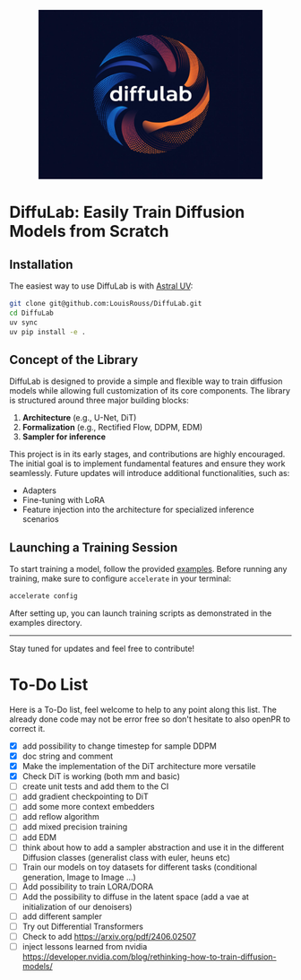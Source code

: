 <p align="center">
    <img src="images/diffulab.png" alt="DiffuLab Logo" width="400" height="302" style="max-width: 100%;">
</p>

# DiffuLab: Easily Train Diffusion Models from Scratch

## Installation

The easiest way to use DiffuLab is with [Astral UV](https://docs.astral.sh/uv/):

```bash
git clone git@github.com:LouisRouss/DiffuLab.git
cd DiffuLab
uv sync
uv pip install -e .
```

## Concept of the Library

DiffuLab is designed to provide a simple and flexible way to train diffusion models while allowing full customization of its core components. The library is structured around three major building blocks:

1. **Architecture** (e.g., U-Net, DiT)
2. **Formalization** (e.g., Rectified Flow, DDPM, EDM)
3. **Sampler for inference**

This project is in its early stages, and contributions are highly encouraged. The initial goal is to implement fundamental features and ensure they work seamlessly. Future updates will introduce additional functionalities, such as:
- Adapters
- Fine-tuning with LoRA
- Feature injection into the architecture for specialized inference scenarios

## Launching a Training Session

To start training a model, follow the provided [examples](examples/). Before running any training, make sure to configure `accelerate` in your terminal:

```bash
accelerate config
```

After setting up, you can launch training scripts as demonstrated in the examples directory.

---

Stay tuned for updates and feel free to contribute!


# To-Do List

Here is a To-Do list, feel welcome to help to any point along this list. The already done code may not be error free so don't hesitate to also openPR to correct it.

- [x] add possibility to change timestep for sample DDPM
- [x] doc string and comment
- [x] Make the implementation of the DiT architecture more versatile
- [x] Check DiT is working (both mm and basic)
- [ ] create unit tests and add them to the CI 
- [ ] add gradient checkpointing to DiT
- [ ] add some more context embedders
- [ ] add reflow algorithm
- [ ] add mixed precision training
- [ ] add EDM
- [ ] think about how to add a sampler abstraction and use it in the different Diffusion classes (generalist class with euler, heuns etc)
- [ ] Train our models on toy datasets for different tasks (conditional generation, Image to Image ...)
- [ ] Add possibility to train LORA/DORA
- [ ] Add the possibility to diffuse in the latent space (add a vae at initialization of our denoisers)
- [ ] add different sampler
- [ ] Try out Differential Transformers
- [ ] Check to add https://arxiv.org/pdf/2406.02507
- [ ] inject lessons learned from nvidia https://developer.nvidia.com/blog/rethinking-how-to-train-diffusion-models/
